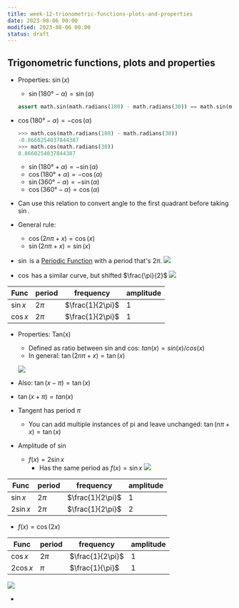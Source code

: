 ```yaml
---
title: week-12-trionometric-functions-plots-and-properties
date: 2023-08-06 00:00
modified: 2023-08-06 00:00
status: draft
---
```


## Trigonometric functions, plots and properties

* Properties: $\sin(x)$
    * $\sin(180° - \alpha) = \sin(\alpha)$
    ```python
    assert math.sin(math.radians(180) - math.radians(30)) == math.sin(math.radians(30))
    ```
* $\cos(180° - \alpha) = -\cos(\alpha)$
    ```python
    >>> math.cos(math.radians(180) - math.radians(30))
    -0.8660254037844387
    >>> math.cos(math.radians(30))
    0.8660254037844387
    ```
    * $\sin(180° + \alpha) = -\sin(\alpha)$
    * $\cos(180° + \alpha) = -\cos(\alpha)$
    * $\sin(360° - \alpha) = -\sin(\alpha)$
    * $\cos(360° - \alpha) = \cos(\alpha)$
    
* Can use this relation to convert angle to the first quadrant before taking $\sin$.

* General rule:
    * $\cos(2n\pi + x) = \cos(x)$
    * $\sin(2n\pi + x) = \sin(x)$
    
* $\sin$ is a [Periodic Function](../../../../permanent/periodic-function.md) with a period that's $2\pi$. 
     ![](../../../../journal/_media/week-12-trionometric-functions-plots-and-properties-2pi.png)
     
* $\cos$ has a similar curve, but shifted $\frac{\pi}{2}$ 
    ![](../../../../journal/_media/week-12-trionometric-functions-plots-and-properties-cos.png)

| Func     | period | frequency       | amplitude |
| -------- | ------ | --------------- | --------- |
| $\sin x$ | $2\pi$ | $\frac{1}{2\pi}$ | 1         |
| $\cos x$ | $2\pi$ | $\frac{1}{2\pi}$ | 1         |

* Properties: Tan(x)
    * Defined as ratio between sin and cos: $tan(x) = sin(x) / cos(x)$
    * In general: $\tan(2n\pi + x) = \tan(x)$

    ![](../../../../journal/_media/week-12-trionometric-functions-plots-and-properties-tan-1.png)
* Also: $\tan(x - \pi) = \tan(x)$
* $\tan(x + \pi) = tan(x)$
* Tangent has period $\pi$
    * You can add multiple instances of pi and leave unchanged: $\tan(n\pi + x) = \tan(x)$
* Amplitude of $\sin$
    * $f(x) = 2 \sin x$
        *  Has the same period as $f(x) = \sin x$
            ![](../../../../journal/_media/week-12-trionometric-functions-plots-and-properties-sin-period.png)

| Func       | period | frequency        | amplitude |
| ---------- | ------ | ---------------- | --------- |
| $\sin x$   | $2\pi$ | $\frac{1}{2\pi}$ | 1         |
| $2 \sin x$ | $2\pi$ | $\frac{1}{2\pi}$ | 2         |

* $f(x) = \cos(2x)$

| Func       | period | frequency        | amplitude |
| ---------- | ------ | ---------------- | --------- |
| $\cos x$   | $2\pi$ | $\frac{1}{2\pi}$ | 1         |
| $2 \cos x$ | $\pi$ | $\frac{1}{\pi}$ | 1         |

![](../../../../journal/_media/week-12-trionometric-functions-plots-and-properties-amplitude-cos.png)

* 
